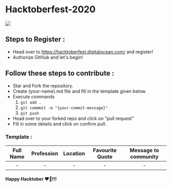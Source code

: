 # Hacktoberfest-2020
![](https://hacktoberfest.digitalocean.com/assets/HF-full-logo-b05d5eb32b3f3ecc9b2240526104cf4da3187b8b61963dd9042fdc2536e4a76c.svg)

## Steps to Register :
- Head over to https://hacktoberfest.digitalocean.com/ and register!
- Authorize GitHub and let's begin!

## Follow these steps to contribute :
- Star and Fork the repository.
- Create {your-name}.md file and fill in the template given below.
- Execute commands 
  1. `git add .`
  2. `git commmit -m "{your-commit-message}"`
  3. `git push`
- Head over to your forked repo and click on "pull request"
- Fill in some details and click on confirm pull.

### Template :

| Full Name  | Profession  | Location | Favourite Quote | Message to community |
| :---------:|:-----------:| :-------:| :-------------: | :------------------: |
|     -      |      -      |    -     |        -        |          -           |

#### Happy Hacktober ❤🎉!!!
